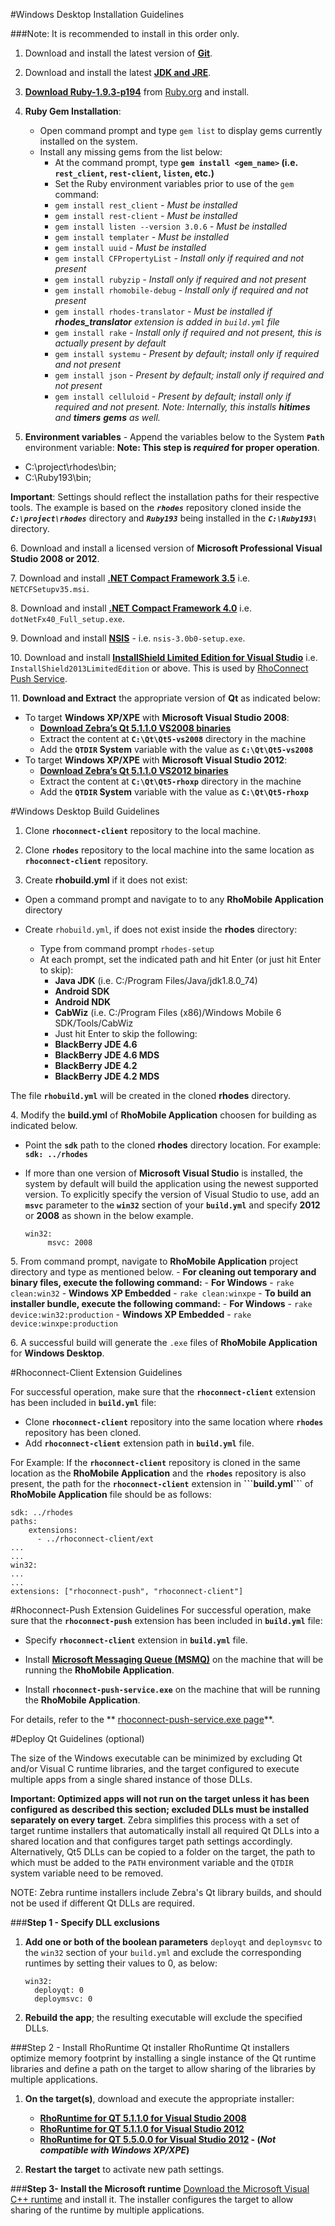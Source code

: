#Windows Desktop Installation Guidelines

###Note: It is recommended to install in this order only.  

1. Download and install the latest version of **[Git](https://git-scm.com/download/win)**.

2.  Download and install the latest **[JDK and JRE](http://www.oracle.com/technetwork/java/javase/downloads/jdk8-downloads-2133151.html)**. 

3. **[Download Ruby-1.9.3-p194](http://dl.bintray.com/oneclick/rubyinstaller/rubyinstaller-1.9.3-p194.exe)** from [Ruby.org]( http://rubyinstaller.org/downloads/archives) and install.

4. **Ruby Gem Installation**:
    * Open command prompt and type ```gem list``` to display gems currently installed on the system. 
    * Install any missing gems from the list below: 
        * At the command prompt, type **```gem install <gem_name>``` (i.e. ```rest_client```, ```rest-client```, ```listen```, etc.)** 
        * Set the Ruby environment variables prior to use of the ```gem``` command:
        - ```gem install rest_client```     <i>- Must be installed</i>
        - ```gem install rest-client```     <i>- Must be installed</i>
        - ```gem install listen --version 3.0.6```          <i>- Must be installed</i>
        - ```gem install templater```       <i>- Must be installed</i>
        - ```gem install uuid```            <i>- Must be installed</i>
        - ```gem install CFPropertyList```  <i>- Install only if required and not present</i>
        - ```gem install rubyzip``` <i>- Install only if required and not present</i>
        - ```gem install rhomobile-debug``` <i>- Install only if required and not present</i>
        - ```gem install rhodes-translator``` <i>- Must be installed if ***rhodes_translator*** extension is added in ```build.yml``` file</i>
        - ```gem install rake```            <i>- Install only if required and not present, this is actually present by default</i>
        - ```gem install systemu```         <i>- Present by default; install only if required and not present</i>
        - ```gem install json```            <i>- Present by default; install only if required and not present</i>
        - ```gem install celluloid```       <i>- Present by default; install only if required and not present. Note: Internally, this installs **hitimes** and **timers** **gems** as well.</i>

5. **Environment variables** - Append the variables below to the System **`Path`** environment variable: 
**Note: This step is _required_ for proper operation**. 

* C:\project\rhodes\bin;
* C:\Ruby193\bin;

**Important**: Settings should reflect the installation paths for their respective tools. The example is based on the ***```rhodes```*** repository cloned inside the ***```C:\project\rhodes```*** directory and ***```Ruby193```*** being installed in the ***```C:\Ruby193\```*** directory. 

&#54;. Download and install a licensed version of **Microsoft Professional Visual Studio 2008 or 2012**. 

&#55;. Download and install **[.NET Compact Framework 3.5](https://www.microsoft.com/en-sg/download/details.aspx?id=65)** i.e. ```NETCFSetupv35.msi```.

&#56;. Download and install **[.NET Compact Framework 4.0](https://www.microsoft.com/en-in/download/details.aspx?id=17851)** i.e. ```dotNetFx40_Full_setup.exe```. 

&#57;. Download and install **[NSIS](http://sourceforge.net/projects/nsis/files/NSIS%203%20Pre-release/3.0b0/nsis-3.0b0-setup.exe/download)** - i.e. ```nsis-3.0b0-setup.exe```. 

&#49;&#48;. Download and install **[InstallShield Limited Edition for Visual Studio](http://learn.flexerasoftware.com/content/IS-EVAL-InstallShield-Limited-Edition-Visual-Studio)** i.e. ```InstallShield2013LimitedEdition``` or above. This is used by [RhoConnect Push Service](https://github.com/rhomobile/rhoconnect-push-service/blob/master/win32/README.md).

&#49;&#49;. **Download and Extract** the appropriate version of **Qt** as indicated below: 

- To target **Windows XP/XPE** with **Microsoft Visual Studio 2008**:
  - **[Download Zebra’s Qt 5.1.1.0 VS2008 binaries](http://rhomobile-suite.s3.amazonaws.com/Qt/Qt5-vs2008.7z)**
  - Extract the content at **```C:\Qt\Qt5-vs2008```** directory in the machine
  - Add the **```QTDIR``` System** variable with the value as **```C:\Qt\Qt5-vs2008```**
- To target **Windows XP/XPE** with **Microsoft Visual Studio 2012**: 
  - **[Download Zebra’s Qt 5.1.1.0 VS2012 binaries](http://rhomobile-suite.s3.amazonaws.com/Qt/Qt5-rhoxp.7z)**
  - Extract the content at **```C:\Qt\Qt5-rhoxp```** directory in the machine 
  - Add the **```QTDIR``` System** variable with the value as **```C:\Qt\Qt5-rhoxp```**

#Windows Desktop Build Guidelines
1. Clone **```rhoconnect-client```** repository to the local machine.

2. Clone **```rhodes```** repository to the local machine into the same location as **```rhoconnect-client```** repository.

3. Create **rhobuild.yml** if it does not exist:
  - Open a command prompt and navigate to to any **RhoMobile Application** directory
  
  - Create ```rhobuild.yml```, if does not exist inside the **rhodes** directory:
    - Type from command prompt ```rhodes-setup```
    - At each prompt, set the indicated path and hit Enter (or just hit Enter to skip):
      - **Java JDK** (i.e. C:/Program Files/Java/jdk1.8.0_74)
      - **Android SDK**  
      - **Android NDK** 
      - **CabWiz** (i.e. C:/Program Files (x86)/Windows Mobile 6 SDK/Tools/CabWiz
      - Just hit Enter to skip the following: 
      - **BlackBerry JDE 4.6**
      - **BlackBerry JDE 4.6 MDS**
      - **BlackBerry JDE 4.2**
      - **BlackBerry JDE 4.2 MDS**

The file **```rhobuild.yml```** will be created in the cloned **rhodes** directory.

&#52;. Modify the **build.yml** of **RhoMobile Application** choosen for building as indicated below.

   - Point the **```sdk```** path to the cloned **rhodes** directory location. For example: **```sdk: ../rhodes```**
   - If more than one version of **Microsoft Visual Studio** is installed, the system by default will build the application using the newest supported version. To explicitly specify the version of Visual Studio to use, add an **```msvc```** parameter to the **```win32```** section of your **```build.yml```** and specify **2012** or **2008** as shown in the below example.
   
     ```
     win32:
          msvc: 2008
     ```

&#53;. From command prompt, navigate to **RhoMobile Application** project directory and type as mentioned below.
    - **For cleaning out temporary and binary files, execute the following command:**
     - **For Windows** - ```rake clean:win32```
     - **Windows XP Embedded** - ```rake clean:winxpe```
    - **To build an installer bundle, execute the following command:**
     - **For Windows** - ```rake device:win32:production```
     - **Windows XP Embedded** - ```rake device:winxpe:production```
     
&#54;. A successful build will generate the ```.exe``` files of **RhoMobile Application** for **Windows Desktop**.

#Rhoconnect-Client Extension Guidelines

For successful operation, make sure that the **```rhoconnect-client```** extension has been included in **```build.yml```** file: 

- Clone **```rhoconnect-client```** repository into the same location where **```rhodes```** repository has been cloned.
- Add **```rhoconnect-client```** extension path in **```build.yml```** file.
  
 For Example: If the **```rhoconnect-client```** repository is cloned in the same location as the **RhoMobile Application** and the **```rhodes```** repository is also present, the path for the **```rhoconnect-client```** extension in **```build.yml``**` of **RhoMobile Application** file should be as follows:
 
    sdk: ../rhodes
    paths:
        extensions:
          - ../rhoconnect-client/ext
    ...
    ...
    win32:
    ...
    ...
    extensions: ["rhoconnect-push", "rhoconnect-client"]

 
#Rhoconnect-Push Extension Guidelines
For successful operation, make sure that the **```rhoconnect-push```** extension has been included in **```build.yml```** file: 

- Specify **```rhoconnect-client```** extension in **```build.yml```** file.

- Install **[Microsoft Messaging Queue (MSMQ)](https://msdn.microsoft.com/en-us/library/aa967729(v=vs.110).aspx)** on the machine that will be running the **RhoMobile Application**. 

- Install **```rhoconnect-push-service.exe```** on the machine that will be running the **RhoMobile Application**. 

For details, refer to the ** [rhoconnect-push-service.exe page](https://github.com/rhomobile/rhoconnect-push-service/blob/master/win32/README.md)**.

#Deploy Qt Guidelines (optional)

The size of the Windows executable can be minimized by excluding Qt and/or Visual C runtime libraries, and the target configured to execute multiple apps from a single shared instance of those DLLs. 

**Important: Optimized apps will not run on the target unless it has been configured as described this section; excluded DLLs must be installed separately on every target**. Zebra simplifies this process with a set of target runtime installers that automatically install all required Qt DLLs into a shared location and that configures target path settings accordingly. Alternatively, Qt5 DLLs can be copied to a folder on the target, the path to which must be added to the `PATH` environment variable and the `QTDIR` system variable need to be removed.

NOTE: Zebra runtime installers include Zebra's Qt library builds, and should not be used if different Qt DLLs are required.

###**Step 1 - Specify DLL exclusions**

1. **Add one or both of the boolean parameters** `deployqt` and `deploymsvc` to the `win32` section of your `build.yml` and exclude the corresponding runtimes by setting their values to 0, as below:

    ```
    win32:
      deployqt: 0
      deploymsvc: 0
    ```  

2. **Rebuild the app**; the resulting executable will exclude the specified DLLs. 

###Step 2 - Install RhoRuntime Qt installer
RhoRuntime Qt installers optimize memory footprint by installing a single instance of the Qt runtime libraries and define a path on the target to allow sharing of the libraries by multiple applications. 

1. **On the target(s)**, download and execute the appropriate installer:
   * **[RhoRuntime for QT 5.1.1.0 for Visual Studio 2008](http://rhomobile-suite.s3.amazonaws.com/Qt/RhoRuntimeQt5-VS2008Setup.exe)**
   * **[RhoRuntime for QT 5.1.1.0 for Visual Studio 2012](http://rhomobile-suite.s3.amazonaws.com/Qt/RhoRuntimeQt5-setup.exe)**
   * **[RhoRuntime for QT 5.5.0.0 for Visual Studio 2012](http://rhomobile-suite.s3.amazonaws.com/Qt/RhoRuntimeQt5.5.0.0_VS2012-Setup.exe) - (_Not compatible with Windows XP/XPE_)**

2. **Restart the target** to activate new path settings. 

###**Step 3- Install the Microsoft runtime**
[Download the Microsoft Visual C++ runtime](http://www.microsoft.com/en-sg/download/confirmation.aspx?id=5582) and install it. The installer configures the target to allow sharing of the runtime by multiple applications. 
